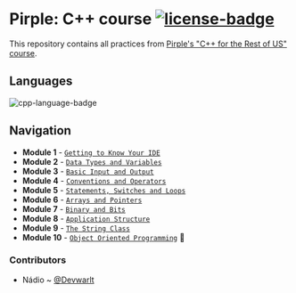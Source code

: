 # Pirple: C++ course [![license-badge]][license]
This repository contains all practices from [Pirple's "C++ for the Rest of US" course][pirple-cpp-course].

## Languages
![cpp-language-badge]

## Navigation
- **Module 1** - [`Getting to Know Your IDE`][module-1]
- **Module 2** - [`Data Types and Variables`][module-2]
- **Module 3** - [`Basic Input and Output`][module-3]
- **Module 4** - [`Conventions and Operators`][module-4]
- **Module 5** - [`Statements, Switches and Loops`][module-5]
- **Module 6** - [`Arrays and Pointers`][module-6]
- **Module 7** - [`Binary and Bits`][module-7]
- **Module 8** - [`Application Structure`][module-8]
- **Module 9** - [`The String Class`][module-9]
- **Module 10** - [`Object Oriented Programming`][module-10] :hammer:

### Contributors
- Nádio ~ [@Devwarlt][nadio-ref]

[nadio-ref]: https://github.com/Devwarlt

[cpp-language-badge]: https://img.shields.io/badge/C%2B%2B-11%2B-purple?logo=cpp&style=plastic

[license-badge]: https://img.shields.io/badge/License-WTFPL-black?style=plastic
[license]: /LICENSE

[pirple-cpp-course]: https://www.pirple.com/#cst-v2-section-SJx3vzU37

[module-1]: /CppFTROU.Module1
[module-2]: /CppFTROU.Module2
[module-3]: /CppFTROU.Module3
[module-4]: /CppFTROU.Module4
[module-5]: /CppFTROU.Module5
[module-6]: /CppFTROU.Module6
[module-7]: /CppFTROU.Module7
[module-8]: /CppFTROU.Module8
[module-9]: /CppFTROU.Module9
[module-10]: /CppFTROU.Module10
